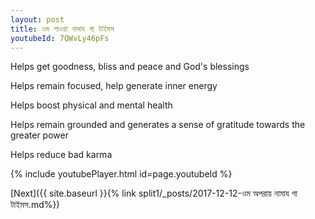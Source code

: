 ```yaml
---
layout: post
title: ওম পাওয়া নামায গা টাইমস
youtubeId: 7QWvLy46pFs
---
```

 
 
Helps get goodness, bliss and peace and God's blessings
 
Helps remain focused, help generate inner energy 
 
Helps boost physical and mental health 
 
Helps remain grounded and generates a sense of gratitude towards the greater power 
 
Helps reduce bad karma
 
 
 
 


{% include youtubePlayer.html id=page.youtubeId %}
 
[Next]({{ site.baseurl }}{% link  split1/_posts/2017-12-12-ওম অপরায় নামায গা টাইমস.md%})
 
